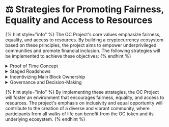 # ⚖ Strategies for Promoting Fairness, Equality and Access to Resources

{% hint style="info" %}
The OC Project's core values emphasize fairness, equality, and access to resources. By building a cryptocurrency ecosystem based on these principles, the project aims to empower underprivileged communities and promote financial inclusion. The following strategies will be implemented to achieve these objectives:
{% endhint %}

<details>

<summary>Proof of Time Concept</summary>

The proof of time concept, which underlies the OC mining process, is designed to level the playing field for all participants, regardless of their financial means. Since TIME is a resource that everyone has equal access to, this mechanism ensures that mining opportunities are distributed fairly, without favoring those with more capital or technological resources.

</details>

<details>

<summary>Staged Roadshows</summary>

The OC Project will organize a series of roadshows in countries with lower income per capita, working closely with local NGOs and organizations to target and assist underprivileged communities. These roadshows will help raise awareness about the project, educate potential participants about the concept of proof of time, and offer opportunities for people to join the OC ecosystem as miners, regardless of their financial background.

</details>

<details>

<summary>Incentivizing Main Block Ownership</summary>

By allocating a portion of OC tokens to the main blocks and enabling participants to stake these tokens for a share of ownership, the project encourages a more egalitarian distribution of valuable assets (world-class collectibles). This system allows people from diverse backgrounds to benefit from the appreciation of these collectibles and sharing of ownership in the world class collectibles.

</details>

<details>

<summary>Governance and Decision-Making</summary>

The OC ecosystem will incorporate smart contracts for voting and decision-making, allowing token holders to have a say in the management and direction of the project. This democratic approach fosters a sense of community and ensures that the ecosystem's growth and development reflect the needs and desires of its participants, rather than being dictated by a select few.

</details>

{% hint style="info" %}
By implementing these strategies, the OC Project will foster an environment that encourages fairness, equality, and access to resources. The project's emphasis on inclusivity and equal opportunity will contribute to the creation of a diverse and vibrant community, where participants from all walks of life can benefit from the OC token and its underlying ecosystem.
{% endhint %}
